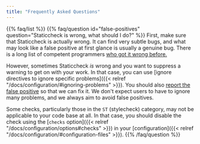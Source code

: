```yaml
---
title: "Frequently Asked Questions"
---
```



{{% faq/list %}}
{{% faq/question id="false-positives" question="Staticcheck is wrong, what should I do?" %}}
First, make sure that Staticcheck is actually wrong.
It can find very subtle bugs, and what may look like a false positive at first glance is usually a genuine bug.
There is a long list of competent programmers
[who got it wrong before.](https://github.com/dominikh/go-tools/issues?q=is%3Aissue+label%3Afalse-positive+label%3Ainvalid+is%3Aclosed)

However, sometimes Staticcheck _is_ wrong and you want to suppress a warning to get on with your work.
In that case, you can use [ignore directives to ignore specific problems]({{< relref "/docs/configuration/#ignoring-problems" >}}).
You should also [report the false positive](https://github.com/dominikh/go-tools/issues/new?assignees=&labels=false-positive%2C+needs-triage&template=1_false_positive.md&title=) so that we can fix it.
We don't expect users to have to ignore many problems, and we always aim to avoid false positives.

Some checks, particularly those in the `ST` (stylecheck) category, may not be applicable to your code base at all. In that case, you should disable the check using the
[`checks` option]({{< relref "/docs/configuration/options#checks" >}})
in your [configuration]({{< relref "/docs/configuration/#configuration-files" >}}).
{{% /faq/question %}}

